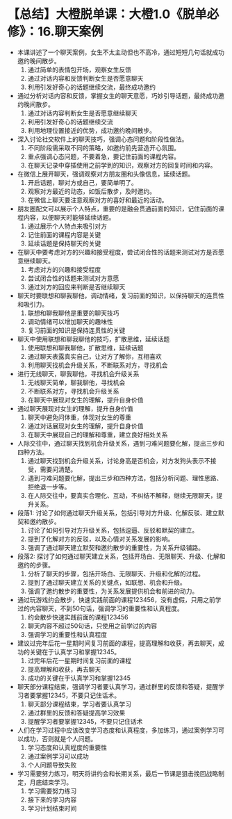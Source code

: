 # 【总结】大橙脱单课：大橙1.0《脱单必修》：16.聊天案例

-   本课讲述了一个聊天案例，女生不太主动但也不高冷，通过短短几句话就成功邀约晚间散步。
    1.  通过简单的表情包开场，观察女生反馈
    2.  通过对话内容和反馈判断女生是否愿意聊天
    3.  利用引发好奇心的话题继续交流，最终成功邀约
-   通过分析对话内容和反馈，掌握女生的聊天意愿，巧妙引导话题，最终成功邀约晚间散步。
    1.  通过对话内容判断女生是否愿意继续聊天
    2.  利用引发好奇心的话题继续交流
    3.  利用地理位置接近的优势，成功邀约晚间散步。
-   深入讨论社交软件上的聊天技巧，强调心态问题和阶段性做法。
    1.  不同阶段需采取不同的策略，如邀约前先营造开心氛围。
    2.  重点强调心态问题，不要着急，要记住前面的课程内容。
    3.  在聊天记录中穿插使用之前学到的知识，观察对方的回复时间和内容。
-   在微信上展开聊天，强调观察对方朋友圈和头像信息，延续话题。
    1.  开启话题，聊对方或自己，要简单明了。
    2.  观察对方最近的动态，如饭后散步，及时邀约。
    3.  在微信上聊天要注意观察对方的喜好和最近的活动。
-   朋友圈配文可以展示个人特点，重要的是融会贯通前面的知识，记住前面的课程内容，以便聊天时能够延续话题。
    1.  通过展示个人特点来吸引对方
    2.  记住前面的课程内容是关键
    3.  延续话题是保持聊天的关键
-   在聊天中要考虑对方的兴趣和接受程度，尝试闭合性的话题来测试对方是否愿意继续聊天。
    1.  考虑对方的兴趣和接受程度
    2.  尝试闭合性的话题来测试对方意愿
    3.  通过对方的回应来判断是否继续聊天
-   聊天时要联想和聊我聊他，调动情绪，复习前面的知识，以保持聊天的连贯性和吸引力。
    1.  联想和聊我聊他是重要的聊天技巧
    2.  调动情绪可以增加聊天的趣味性
    3.  复习前面的知识是保持连贯性的关键
-   聊天中使用联想和聊我聊他的技巧，扩散思维，延续话题
    1.  使用联想和聊我聊他，扩散思维，延续话题
    2.  通过聊天表露真实自己，让对方了解你，互相喜欢
    3.  利用聊天找机会升级关系，不断联系对方，寻找机会
-   进行无线聊天，聊我聊他，寻找机会升级关系
    1.  无线聊天简单，聊我聊他，寻找机会
    2.  不断联系对方，寻找机会升级关系
    3.  在聊天中展现对女生的理解，提升自身价值
-   通过聊天展现对女生的理解，提升自身价值
    1.  聊天中避免问体重，体现对女生的尊重
    2.  通过对话展现对女生的理解，提升自身价值
    3.  在聊天中展现自己的理解和尊重，建立良好相处关系
-   人际交往中，通过聊天找到机会升级关系，遇到刁难问题要化解，提出三步和四种方法。
    1.  通过聊天找到机会升级关系，讨论身高是否机会，对方发狗头表示不接受，需要问清楚。
    2.  遇到刁难问题要化解，提出三步和四种方法，包括分析问题、理性思路、拒绝退一步等。
    3.  在人际交往中，要真实合理化、互动，不纠结不解释，继续无限聊天，提升关系。
-   段落1: 讨论了如何通过聊天升级关系，包括引导对方升级、化解反驳、建立默契和邀约散步。
    1.  讨论了如何引导对方升级关系，包括逗逼、反驳和默契的建立。
    2.  提到了化解对方的反驳，以及心情对关系发展的影响。
    3.  强调了通过聊天建立默契和邀约散步的重要性，为关系升级铺路。
-   段落2: 探讨了如何通过聊天建立关系，包括开场白、无限聊天、升级、化解和邀约的步骤。
    1.  分析了聊天的步骤，包括开场白、无限聊天、升级和化解的过程。
    2.  提到了通过聊天建立关系的关键点，如联想、机会和升级。
    3.  强调了邀约散步的重要性，为关系发展提供机会和前进的动力。
-   通过玩游戏约会散步，快速实践前面的课程123456，没有虚假，只用之前学过的内容聊天，不到50句话，强调学习的重要性和认真程度。
    1.  约会散步快速实践前面的课程123456
    2.  聊天内容不超过50句话，只使用之前学过的内容
    3.  强调学习的重要性和认真程度
-   建议过完年后花一星期时间复习前面的课程，提高理解和收获，再去聊天，成功的关键在于认真学习和掌握12345。
    1.  过完年后花一星期时间复习前面的课程
    2.  提高理解和收获，再去聊天
    3.  成功的关键在于认真学习和掌握12345
-   聊天部分课程结束，强调学习者要认真学习，通过群里的反馈和答疑，提醒学习者要掌握12345，不要只记住话术。
    1.  聊天部分课程结束，学习者要认真学习
    2.  通过群里的反馈和答疑提高学习效果
    3.  提醒学习者要掌握12345，不要只记住话术
-   人们在学习过程中应该改变学习态度和认真程度，多加练习，通过案例学习可以成功，否则就是个人问题。
    1.  学习态度和认真程度的重要性
    2.  通过案例学习可以成功
    3.  个人问题导致失败
-   学习需要努力练习，明天将讲约会和长期关系，最后一节课是狙击挽回战略制定，月底结束学习。
    1.  学习需要努力练习
    2.  接下来的学习内容
    3.  学习计划结束时间